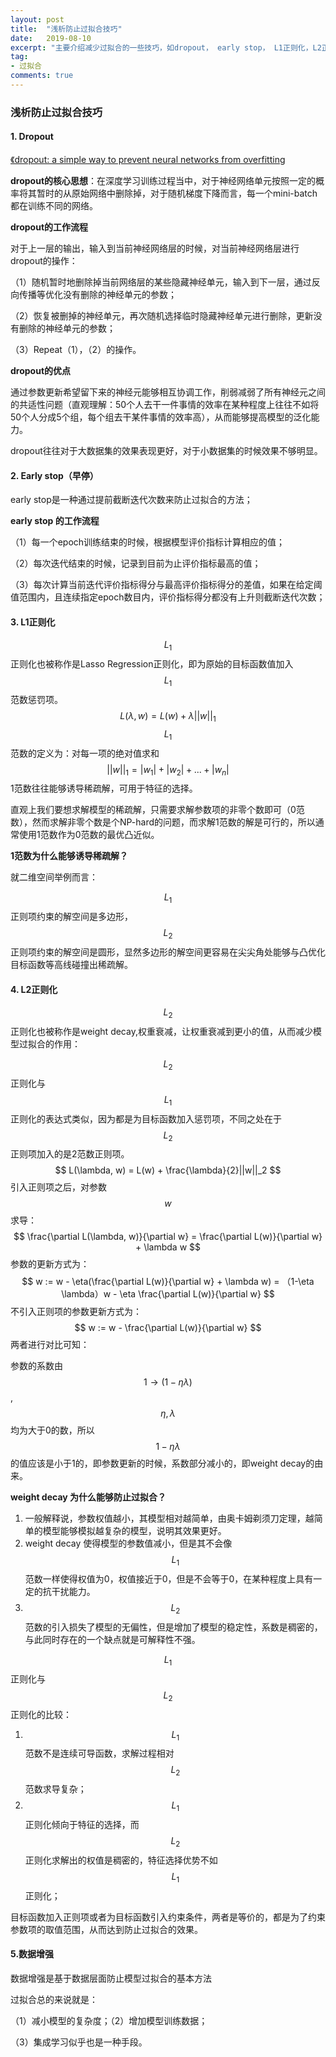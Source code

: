 ```yaml
---
layout: post
title:  "浅析防止过拟合技巧"
date:   2019-08-10
excerpt: "主要介绍减少过拟合的一些技巧，如dropout， early stop， L1正则化，L2正则化等"
tag:
- 过拟合
comments: true
---
```



### 浅析防止过拟合技巧

#### 1. Dropout

<a href ="http://jmlr.org/papers/volume15/srivastava14a/srivastava14a.pdf">《dropout: a simple way to prevent neural networks from overfitting</a>

**dropout的核心思想**：在深度学习训练过程当中，对于神经网络单元按照一定的概率将其暂时的从原始网络中删除掉，对于随机梯度下降而言，每一个mini-batch都在训练不同的网络。

**dropout的工作流程**

对于上一层的输出，输入到当前神经网络层的时候，对当前神经网络层进行dropout的操作：

（1）随机暂时地删除掉当前网络层的某些隐藏神经单元，输入到下一层，通过反向传播等优化没有删除的神经单元的参数；

（2）恢复被删掉的神经单元，再次随机选择临时隐藏神经单元进行删除，更新没有删除的神经单元的参数；

（3）Repeat（1），（2）的操作。

**dropout的优点**

通过参数更新希望留下来的神经元能够相互协调工作，削弱减弱了所有神经元之间的共适性问题（直观理解：50个人去干一件事情的效率在某种程度上往往不如将50个人分成5个组，每个组去干某件事情的效率高），从而能够提高模型的泛化能力。

dropout往往对于大数据集的效果表现更好，对于小数据集的时候效果不够明显。

#### 2. Early stop（早停）

early stop是一种通过提前截断迭代次数来防止过拟合的方法；

**early stop 的工作流程**

（1）每一个epoch训练结束的时候，根据模型评价指标计算相应的值；

（2）每次迭代结束的时候，记录到目前为止评价指标最高的值；

（3）每次计算当前迭代评价指标得分与最高评价指标得分的差值，如果在给定阈值范围内，且连续指定epoch数目内，评价指标得分都没有上升则截断迭代次数；

#### 3. L1正则化

$$L_1$$ 正则化也被称作是Lasso Regression正则化，即为原始的目标函数值加入$$L_1$$ 范数惩罚项。
$$
L(\lambda, w) = L(w) + \lambda||w||_1
$$
$$L_1$$ 范数的定义为：对每一项的绝对值求和
$$
||w||_1 = |w_1| + |w_2| + ... + |w_n|
$$
1范数往往能够诱导稀疏解，可用于特征的选择。

直观上我们要想求解模型的稀疏解，只需要求解参数项的非零个数即可（0范数），然而求解非零个数是个NP-hard的问题，而求解1范数的解是可行的，所以通常使用1范数作为0范数的最优凸近似。

**1范数为什么能够诱导稀疏解？**

就二维空间举例而言：

$$L_1$$正则项约束的解空间是多边形，$$L_2$$正则项约束的解空间是圆形，显然多边形的解空间更容易在尖尖角处能够与凸优化目标函数等高线碰撞出稀疏解。

#### 4. L2正则化

$$L_2$$正则化也被称作是weight decay,权重衰减，让权重衰减到更小的值，从而减少模型过拟合的作用：

$$L_2$$正则化与$$L_1$$正则化的表达式类似，因为都是为目标函数加入惩罚项，不同之处在于$$L_2$$正则项加入的是2范数正则项。
$$
L(\lambda, w) = L(w) + \frac{\lambda}{2}||w||_2
$$
引入正则项之后，对参数$$w$$求导：
$$
\frac{\partial L(\lambda, w)}{\partial w} = \frac{\partial L(w)}{\partial w} + \lambda w
$$
参数的更新方式为：
$$
w := w - \eta(\frac{\partial L(w)}{\partial w} + \lambda w) = （1-\eta \lambda）w - \eta \frac{\partial L(w)}{\partial w}
$$
不引入正则项的参数更新方式为：
$$
w := w - \frac{\partial L(w)}{\partial w}
$$
两者进行对比可知：

参数的系数由$$1 \rightarrow (1-\eta \lambda)$$, $$\eta, \lambda$$均为大于0的数，所以$$1-\eta \lambda$$的值应该是小于1的，即参数更新的时候，系数部分减小的，即weight decay的由来。

**weight decay 为什么能够防止过拟合？**

1. 一般解释说，参数权值越小，其模型相对越简单，由奥卡姆剃须刀定理，越简单的模型能够模拟越复杂的模型，说明其效果更好。
2. weight decay 使得模型的参数值减小，但是其不会像$$L_1$$范数一样使得权值为0，权值接近于0，但是不会等于0，在某种程度上具有一定的抗干扰能力。
3. $$L_2$$范数的引入损失了模型的无偏性，但是增加了模型的稳定性，系数是稠密的，与此同时存在的一个缺点就是可解释性不强。



$$L_1$$正则化与$$L_2$$正则化的比较：

1. $$L_1$$范数不是连续可导函数，求解过程相对$$L_2$$范数求导复杂；
2. $$L_1$$正则化倾向于特征的选择，而$$L_2$$正则化求解出的权值是稠密的，特征选择优势不如$$L_1$$正则化；

目标函数加入正则项或者为目标函数引入约束条件，两者是等价的，都是为了约束参数项的取值范围，从而达到防止过拟合的效果。

#### 5.数据增强

数据增强是基于数据层面防止模型过拟合的基本方法



过拟合总的来说就是：

（1）减小模型的复杂度；（2）增加模型训练数据；

（3）集成学习似乎也是一种手段。







